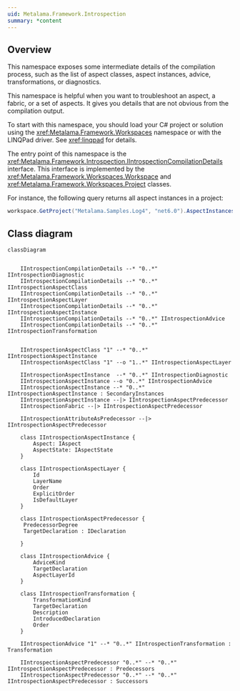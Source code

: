 ```yaml
---
uid: Metalama.Framework.Introspection
summary: *content
---
```


## Overview

This namespace exposes some intermediate details of the compilation process, such as the list of aspect classes, aspect instances, advice, transformations, or diagnostics. 

This namespace is helpful when you want to troubleshoot an aspect, a fabric, or a set of aspects. It gives you details that are not obvious from the compilation output. 

To start with this namespace, you should load your C# project or solution using the <xref:Metalama.Framework.Workspaces> namespace or with the LINQPad driver. See <xref:linqpad> for details.

The entry point of this namespace is the <xref:Metalama.Framework.Introspection.IIntrospectionCompilationDetails> interface. This interface is implemented by the <xref:Metalama.Framework.Workspaces.Workspace> and <xref:Metalama.Framework.Workspaces.Project> classes.

For instance, the following query returns all aspect instances in a project:

```cs
workspace.GetProject("Metalama.Samples.Log4", "net6.0").AspectInstances
```

## Class diagram

```mermaid
classDiagram


    IIntrospectionCompilationDetails --* "0..*" IIntrospectionDiagnostic
    IIntrospectionCompilationDetails --* "0..*" IIntrospectionAspectClass
    IIntrospectionCompilationDetails --* "0..*" IIntrospectionAspectLayer
    IIntrospectionCompilationDetails --* "0..*" IIntrospectionAspectInstance
    IIntrospectionCompilationDetails --* "0..*" IIntrospectionAdvice
    IIntrospectionCompilationDetails --* "0..*" IIntrospectionTransformation


    IIntrospectionAspectClass "1" --* "0..*" IIntrospectionAspectInstance
    IIntrospectionAspectClass "1" --o "1..*" IIntrospectionAspectLayer
    
    IIntrospectionAspectInstance  --* "0..*" IIntrospectionDiagnostic
    IIntrospectionAspectInstance --o "0..*" IIntrospectionAdvice
    IIntrospectionAspectInstance --* "0..*" IIntrospectionAspectInstance : SecondaryInstances
    IIntrospectionAspectInstance --|> IIntrospectionAspectPredecessor
    IIntrospectionFabric --|> IIntrospectionAspectPredecessor

    IIntrospectionAttributeAsPredecessor --|> IIntrospectionAspectPredecessor

    class IIntrospectionAspectInstance {
        Aspect: IAspect
        AspectState: IAspectState
    }
    
    class IIntrospectionAspectLayer {
        Id
        LayerName
        Order
        ExplicitOrder
        IsDefaultLayer
    }

    class IIntrospectionAspectPredecessor {
     PredecessorDegree
     TargetDeclaration : IDeclaration
    
    }

    class IIntrospectionAdvice {
        AdviceKind
        TargetDeclaration
        AspectLayerId
    }

    class IIntrospectionTransformation {
        TransformationKind
        TargetDeclaration
        Description
        IntroducedDeclaration
        Order
    }

    IIntrospectionAdvice "1" --* "0..*" IIntrospectionTransformation : Transformation 

    IIntrospectionAspectPredecessor "0..*" --* "0..*" IIntrospectionAspectPredecessor : Predecessors
    IIntrospectionAspectPredecessor "0..*" --* "0..*" IIntrospectionAspectPredecessor : Successors

```